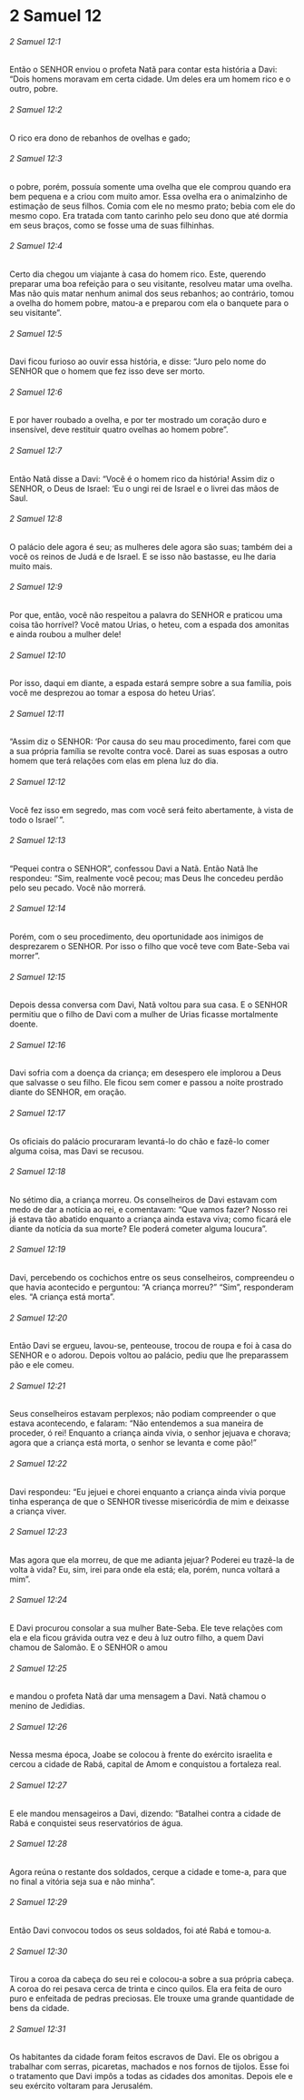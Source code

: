 # 2 Samuel 12

###### 2 Samuel 12:1

Então o SENHOR enviou o profeta Natã para contar esta história a Davi: “Dois homens moravam em certa cidade. Um deles era um homem rico e o outro, pobre.

###### 2 Samuel 12:2

O rico era dono de rebanhos de ovelhas e gado;

###### 2 Samuel 12:3

o pobre, porém, possuía somente uma ovelha que ele comprou quando era bem pequena e a criou com muito amor. Essa ovelha era o animalzinho de estimação de seus filhos. Comia com ele no mesmo prato; bebia com ele do mesmo copo. Era tratada com tanto carinho pelo seu dono que até dormia em seus braços, como se fosse uma de suas filhinhas.

###### 2 Samuel 12:4

Certo dia chegou um viajante à casa do homem rico. Este, querendo preparar uma boa refeição para o seu visitante, resolveu matar uma ovelha. Mas não quis matar nenhum animal dos seus rebanhos; ao contrário, tomou a ovelha do homem pobre, matou-a e preparou com ela o banquete para o seu visitante”.

###### 2 Samuel 12:5

Davi ficou furioso ao ouvir essa história, e disse: “Juro pelo nome do SENHOR que o homem que fez isso deve ser morto.

###### 2 Samuel 12:6

E por haver roubado a ovelha, e por ter mostrado um coração duro e insensível, deve restituir quatro ovelhas ao homem pobre”.

###### 2 Samuel 12:7

Então Natã disse a Davi: “Você é o homem rico da história! Assim diz o SENHOR, o Deus de Israel: ‘Eu o ungi rei de Israel e o livrei das mãos de Saul.

###### 2 Samuel 12:8

O palácio dele agora é seu; as mulheres dele agora são suas; também dei a você os reinos de Judá e de Israel. E se isso não bastasse, eu lhe daria muito mais.

###### 2 Samuel 12:9

Por que, então, você não respeitou a palavra do SENHOR e praticou uma coisa tão horrível? Você matou Urias, o heteu, com a espada dos amonitas e ainda roubou a mulher dele!

###### 2 Samuel 12:10

Por isso, daqui em diante, a espada estará sempre sobre a sua família, pois você me desprezou ao tomar a esposa do heteu Urias’.

###### 2 Samuel 12:11

“Assim diz o SENHOR: ‘Por causa do seu mau procedimento, farei com que a sua própria família se revolte contra você. Darei as suas esposas a outro homem que terá relações com elas em plena luz do dia.

###### 2 Samuel 12:12

Você fez isso em segredo, mas com você será feito abertamente, à vista de todo o Israel’ ”.

###### 2 Samuel 12:13

“Pequei contra o SENHOR”, confessou Davi a Natã. Então Natã lhe respondeu: “Sim, realmente você pecou; mas Deus lhe concedeu perdão pelo seu pecado. Você não morrerá.

###### 2 Samuel 12:14

Porém, com o seu procedimento, deu oportunidade aos inimigos de desprezarem o SENHOR. Por isso o filho que você teve com Bate-Seba vai morrer”.

###### 2 Samuel 12:15

Depois dessa conversa com Davi, Natã voltou para sua casa. E o SENHOR permitiu que o filho de Davi com a mulher de Urias ficasse mortalmente doente.

###### 2 Samuel 12:16

Davi sofria com a doença da criança; em desespero ele implorou a Deus que salvasse o seu filho. Ele ficou sem comer e passou a noite prostrado diante do SENHOR, em oração.

###### 2 Samuel 12:17

Os oficiais do palácio procuraram levantá-lo do chão e fazê-lo comer alguma coisa, mas Davi se recusou.

###### 2 Samuel 12:18

No sétimo dia, a criança morreu. Os conselheiros de Davi estavam com medo de dar a notícia ao rei, e comentavam: “Que vamos fazer? Nosso rei já estava tão abatido enquanto a criança ainda estava viva; como ficará ele diante da notícia da sua morte? Ele poderá cometer alguma loucura”.

###### 2 Samuel 12:19

Davi, percebendo os cochichos entre os seus conselheiros, compreendeu o que havia acontecido e perguntou: “A criança morreu?” “Sim”, responderam eles. “A criança está morta”.

###### 2 Samuel 12:20

Então Davi se ergueu, lavou-se, penteouse, trocou de roupa e foi à casa do SENHOR e o adorou. Depois voltou ao palácio, pediu que lhe preparassem pão e ele comeu.

###### 2 Samuel 12:21

Seus conselheiros estavam perplexos; não podiam compreender o que estava acontecendo, e falaram: “Não entendemos a sua maneira de proceder, ó rei! Enquanto a criança ainda vivia, o senhor jejuava e chorava; agora que a criança está morta, o senhor se levanta e come pão!”

###### 2 Samuel 12:22

Davi respondeu: “Eu jejuei e chorei enquanto a criança ainda vivia porque tinha esperança de que o SENHOR tivesse misericórdia de mim e deixasse a criança viver.

###### 2 Samuel 12:23

Mas agora que ela morreu, de que me adianta jejuar? Poderei eu trazê-la de volta à vida? Eu, sim, irei para onde ela está; ela, porém, nunca voltará a mim”.

###### 2 Samuel 12:24

E Davi procurou consolar a sua mulher Bate-Seba. Ele teve relações com ela e ela ficou grávida outra vez e deu à luz outro filho, a quem Davi chamou de Salomão. E o SENHOR o amou

###### 2 Samuel 12:25

e mandou o profeta Natã dar uma mensagem a Davi. Natã chamou o menino de Jedidias.

###### 2 Samuel 12:26

Nessa mesma época, Joabe se colocou à frente do exército israelita e cercou a cidade de Rabá, capital de Amom e conquistou a fortaleza real.

###### 2 Samuel 12:27

E ele mandou mensageiros a Davi, dizendo: “Batalhei contra a cidade de Rabá e conquistei seus reservatórios de água.

###### 2 Samuel 12:28

Agora reúna o restante dos soldados, cerque a cidade e tome-a, para que no final a vitória seja sua e não minha”.

###### 2 Samuel 12:29

Então Davi convocou todos os seus soldados, foi até Rabá e tomou-a.

###### 2 Samuel 12:30

Tirou a coroa da cabeça do seu rei e colocou-a sobre a sua própria cabeça. A coroa do rei pesava cerca de trinta e cinco quilos. Ela era feita de ouro puro e enfeitada de pedras preciosas. Ele trouxe uma grande quantidade de bens da cidade.

###### 2 Samuel 12:31

Os habitantes da cidade foram feitos escravos de Davi. Ele os obrigou a trabalhar com serras, picaretas, machados e nos fornos de tijolos. Esse foi o tratamento que Davi impôs a todas as cidades dos amonitas. Depois ele e seu exército voltaram para Jerusalém.

